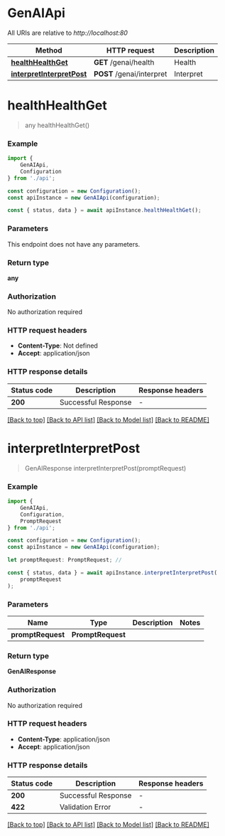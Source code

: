 # GenAIApi

All URIs are relative to *http://localhost:80*

|Method | HTTP request | Description|
|------------- | ------------- | -------------|
|[**healthHealthGet**](#healthhealthget) | **GET** /genai/health | Health|
|[**interpretInterpretPost**](#interpretinterpretpost) | **POST** /genai/interpret | Interpret|

# **healthHealthGet**
> any healthHealthGet()


### Example

```typescript
import {
    GenAIApi,
    Configuration
} from './api';

const configuration = new Configuration();
const apiInstance = new GenAIApi(configuration);

const { status, data } = await apiInstance.healthHealthGet();
```

### Parameters
This endpoint does not have any parameters.


### Return type

**any**

### Authorization

No authorization required

### HTTP request headers

 - **Content-Type**: Not defined
 - **Accept**: application/json


### HTTP response details
| Status code | Description | Response headers |
|-------------|-------------|------------------|
|**200** | Successful Response |  -  |

[[Back to top]](#) [[Back to API list]](../README.md#documentation-for-api-endpoints) [[Back to Model list]](../README.md#documentation-for-models) [[Back to README]](../README.md)

# **interpretInterpretPost**
> GenAIResponse interpretInterpretPost(promptRequest)


### Example

```typescript
import {
    GenAIApi,
    Configuration,
    PromptRequest
} from './api';

const configuration = new Configuration();
const apiInstance = new GenAIApi(configuration);

let promptRequest: PromptRequest; //

const { status, data } = await apiInstance.interpretInterpretPost(
    promptRequest
);
```

### Parameters

|Name | Type | Description  | Notes|
|------------- | ------------- | ------------- | -------------|
| **promptRequest** | **PromptRequest**|  | |


### Return type

**GenAIResponse**

### Authorization

No authorization required

### HTTP request headers

 - **Content-Type**: application/json
 - **Accept**: application/json


### HTTP response details
| Status code | Description | Response headers |
|-------------|-------------|------------------|
|**200** | Successful Response |  -  |
|**422** | Validation Error |  -  |

[[Back to top]](#) [[Back to API list]](../README.md#documentation-for-api-endpoints) [[Back to Model list]](../README.md#documentation-for-models) [[Back to README]](../README.md)

